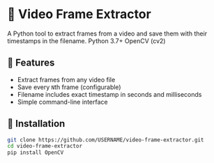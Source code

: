 # 🎥 Video Frame Extractor

A Python tool to extract frames from a video and save them with their timestamps in the filename.
Python 3.7+
OpenCV (cv2)

## 📌 Features
- Extract frames from any video file
- Save every `N`th frame (configurable)
- Filename includes exact timestamp in seconds and milliseconds
- Simple command-line interface

## 🚀 Installation
```bash
git clone https://github.com/USERNAME/video-frame-extractor.git
cd video-frame-extractor
pip install OpenCV
